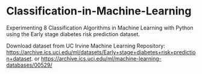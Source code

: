 # Classification-in-Machine-Learning
Experimenting 8 Classification Algorithms in Machine Learning with Python using the Early stage diabetes risk prediction dataset.
 
 Download dataset from UC Irvine Machine Learning Repository:
 https://archive.ics.uci.edu/ml/datasets/Early+stage+diabetes+risk+prediction+dataset.
 or https://archive.ics.uci.edu/ml/machine-learning-databases/00529/
